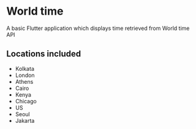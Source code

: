 # World time

A basic Flutter application which displays time retrieved from World time API

## Locations included

* Kolkata
* London
* Athens
* Cairo
* Kenya
* Chicago
* US
* Seoul
* Jakarta
